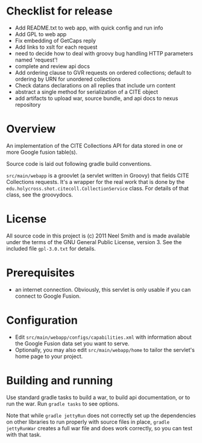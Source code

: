 # Checklist for release #

- Add README.txt to web app, with quick config and run info
- Add GPL to web app
- Fix embedding of GetCaps reply
- Add links to xslt for each request
- need to decide how to deal with groovy bug handling HTTP parameters
named 'request'!
- complete and review api docs
- Add ordering clause to GVR requests on ordered collections; default to ordering by URN for unordered collections
- Check datans declarations on all replies that include urn content
- abstract a single method for serialization of a CITE object
- add artifacts to upload war, source bundle, and api docs to nexus repository



# Overview
An implementation of the CITE Collections API for data stored in 
one or more Google fusion table(s). 

Source code is laid out following gradle build conventions.

`src/main/webapp` is a groovlet (a servlet written in Groovy) that fields
CITE Collections requests.  It's a wrapper for the real work that is
done by the `edu.holycross.shot.citecoll.CollectionService` class.
For details of that class, see the groovydocs.

# License
All source code in this project is (c) 2011 Neel Smith and is made
available under the terms of the GNU General Public License, version 3.
See the included file `gpl-3.0.txt` for details.

# Prerequisites

- an internet connection.  Obviously, this servlet is only usable if you 
can connect to Google Fusion.

# Configuration #


- Edit  `src/main/webapp/configs/capabilities.xml` with information about the Google Fusion data set you want to serve.
- Optionally, you may also edit `src/main/webapp/home` to tailor the servlet's
home page to your project.

# Building and running
Use standard gradle tasks to build a war, to build api documentation, or to
run the war.  Run `gradle tasks` to see options.

Note that while `gradle jettyRun` does not correctly set up the
dependencies on other libraries to run properly with source files in place, `gradle jettyRunWar` creates a full war file and does work correctly, so you can test with that task.


